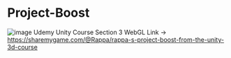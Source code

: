 # Project-Boost
![image](https://github.com/user-attachments/assets/df0674a7-a412-4302-975e-8658ac65749a)
Udemy Unity Course Section 3
WebGL Link -> https://sharemygame.com/@Rappa/rappa-s-project-boost-from-the-unity-3d-course
